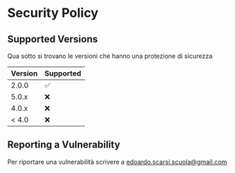 # Security Policy

## Supported Versions

Qua sotto si trovano le versioni che hanno una protezione di sicurezza

| Version | Supported          |
| ------- | ------------------ |
| 2.0.0   | :white_check_mark: |
| 5.0.x   | :x:                |
| 4.0.x   | :x:                |
| < 4.0   | :x:                |

## Reporting a Vulnerability

Per riportare una vulnerabilità scrivere a edoardo.scarsi.scuola@gmail.com
